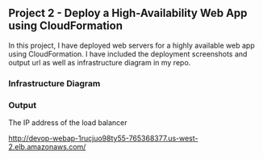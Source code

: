 ## Project 2 - Deploy a High-Availability Web App using CloudFormation
In this project, I have deployed web servers for a highly available web app using CloudFormation.  I have included the deployment screenshots and output url as well as infrastructure diagram in my repo. 



### Infrastructure Diagram 








### Output
The IP address of the load balancer

http://devop-webap-1rucjuo98ty55-765368377.us-west-2.elb.amazonaws.com/





